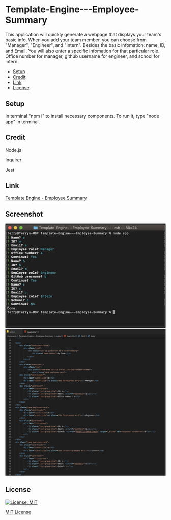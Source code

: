 # Template-Engine---Employee-Summary
This application will quickly generate a webpage that displays your team's basic info. When you add your team member, you can choose from "Manager", "Engineer", and "Intern". Besides the basic infomation: name, ID, and Email. You will also enter a specific infomation for that particular role. Office number for manager, github username for engineer, and school for intern. 

- [Setup](#setup)
- [Credit](#credit)
- [Link](#link)
- [License](#license)

## Setup
In terminal "npm i" to install necessary components. To run it, type "node app" in terminal. 

## Credit
Node.js

Inquirer

Jest

## Link
[Template Engine - Employee Summary](https://github.com/Terry0532/Template-Engine---Employee-Summary)

## Screenshot
![Screenshot1](image/screenshot1.png)
![Screenshot2](image/screenshot2.png)

## License
[![License: MIT](https://img.shields.io/badge/License-MIT-yellow.svg)](https://opensource.org/licenses/MIT)

[MIT License](https://choosealicense.com/licenses/mit/)